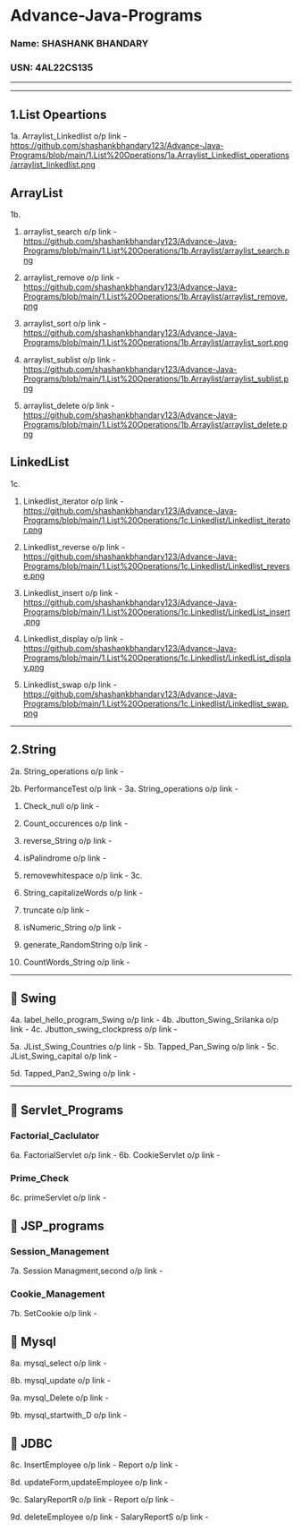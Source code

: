 # Advance-Java-Programs

###  Name: SHASHANK BHANDARY 
###  USN: 4AL22CS135

---
---

## 1.List Opeartions
1a. Arraylist_Linkedlist o/p link -  https://github.com/shashankbhandary123/Advance-Java-Programs/blob/main/1.List%20Operations/1a.Arraylist_Linkedlist_operations/arraylist_linkedlist.png

## ArrayList
1b.  
1. arraylist_search o/p link - https://github.com/shashankbhandary123/Advance-Java-Programs/blob/main/1.List%20Operations/1b.Arraylist/arraylist_search.png

2. arraylist_remove o/p link - https://github.com/shashankbhandary123/Advance-Java-Programs/blob/main/1.List%20Operations/1b.Arraylist/arraylist_remove.png

3. arraylist_sort o/p link - https://github.com/shashankbhandary123/Advance-Java-Programs/blob/main/1.List%20Operations/1b.Arraylist/arraylist_sort.png

4. arraylist_sublist o/p link - https://github.com/shashankbhandary123/Advance-Java-Programs/blob/main/1.List%20Operations/1b.Arraylist/arraylist_sublist.png

5. arraylist_delete o/p link - https://github.com/shashankbhandary123/Advance-Java-Programs/blob/main/1.List%20Operations/1b.Arraylist/arraylist_delete.png

##  LinkedList  
1c.  
1. Linkedlist_iterator o/p link - https://github.com/shashankbhandary123/Advance-Java-Programs/blob/main/1.List%20Operations/1c.Linkedlist/Linkedlist_iterator.png  

2. Linkedlist_reverse o/p link - https://github.com/shashankbhandary123/Advance-Java-Programs/blob/main/1.List%20Operations/1c.Linkedlist/Linkedlist_reverse.png

3. Linkedlist_insert o/p link - https://github.com/shashankbhandary123/Advance-Java-Programs/blob/main/1.List%20Operations/1c.Linkedlist/LinkedList_insert.png

4. Linkedlist_display o/p link - https://github.com/shashankbhandary123/Advance-Java-Programs/blob/main/1.List%20Operations/1c.Linkedlist/LinkedList_display.png

5. Linkedlist_swap o/p link - https://github.com/shashankbhandary123/Advance-Java-Programs/blob/main/1.List%20Operations/1c.Linkedlist/Linkedlist_swap.png

---
## 2.String
2a. String_operations o/p link - 

2b. PerformanceTest o/p link - 
3a. String_operations o/p link - 
1. Check_null o/p link - 

2. Count_occurences o/p link - 

3. reverse_String o/p link - 

4. isPalindrome o/p link - 

5. removewhitespace o/p link - 
3c.  
6. String_capitalizeWords o/p link - 
 
7. truncate o/p link - 
8. isNumeric_String o/p link - 

9. generate_RandomString o/p link - 

10. CountWords_String o/p link - 
---
## 📂 Swing
4a. label_hello_program_Swing o/p link - 
4b. Jbutton_Swing_Srilanka o/p link - 
4c. Jbutton_swing_clockpress o/p link - 

5a. JList_Swing_Countries o/p link - 
5b. Tapped_Pan_Swing o/p link - 
5c. JList_Swing_capital o/p link - 

5d. Tapped_Pan2_Swing o/p link - 

---
## 📂 Servlet_Programs
   ### Factorial_Caclulator
   6a. FactorialServlet o/p link - 
   6b. CookieServlet o/p link - 

   ### Prime_Check
   6c. primeServlet o/p link - 
## 📂 JSP_programs 
### Session_Management
  7a. Session Managment,second o/p link - 
  
  ### Cookie_Management
  7b. SetCookie o/p link - 
  

 ## 📂 Mysql
  8a. mysql_select o/p link - 

  8b. mysql_update o/p link - 

  9a. mysql_Delete o/p link - 

  9b. mysql_startwith_D o/p link - 

   ## 📂 JDBC
8c. InsertEmployee o/p link - 
    Report o/p link - 
    
8d. updateForm,updateEmployee o/p link - 

9c. SalaryReportR
o/p link - 
    Report o/p link - 
    
9d. deleteEmployee o/p link - 
    SalaryReportS o/p link - 

   









